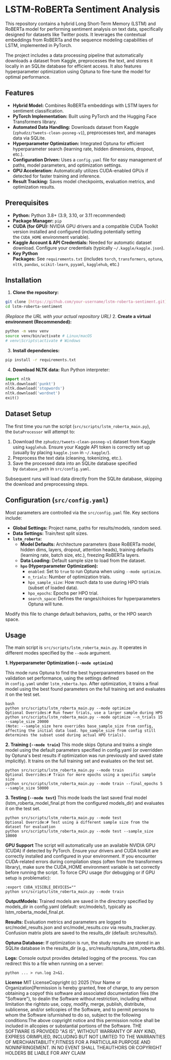 # LSTM-RoBERTa Sentiment Analysis

This repository contains a hybrid Long Short-Term Memory (LSTM) and RoBERTa model for performing sentiment analysis on text data, specifically designed for datasets like Twitter posts. It leverages the contextual embeddings from RoBERTa and the sequence modeling capabilities of LSTM, implemented in PyTorch.

The project includes a data processing pipeline that automatically downloads a dataset from Kaggle, preprocesses the text, and stores it locally in an SQLite database for efficient access. It also features hyperparameter optimization using Optuna to fine-tune the model for optimal performance.

## Features

- **Hybrid Model:** Combines RoBERTa embeddings with LSTM layers for sentiment classification.
- **PyTorch Implementation:** Built using PyTorch and the Hugging Face Transformers library.
- **Automated Data Handling:** Downloads dataset from Kaggle (`zphudzz/tweets-clean-posneg-v1`), preprocesses text, and manages data via SQLite.
- **Hyperparameter Optimization:** Integrated Optuna for efficient hyperparameter search (learning rate, hidden dimensions, dropout, etc.).
- **Configuration Driven:** Uses a `config.yaml` file for easy management of paths, model parameters, and optimization settings.
- **GPU Acceleration:** Automatically utilizes CUDA-enabled GPUs if detected for faster training and inference.
- **Result Tracking:** Saves model checkpoints, evaluation metrics, and optimization results.

## Prerequisites

- **Python:** Python 3.8+ (3.9, 3.10, or 3.11 recommended)
- **Package Manager:** `pip`
- **CUDA (for GPU):** NVIDIA GPU drivers and a compatible CUDA Toolkit version installed and configured (including potentially setting the `CUDA_HOME` environment variable).
- **Kaggle Account & API Credentials:** Needed for automatic dataset download. Configure your credentials (typically `~/.kaggle/kaggle.json`).
- **Key Python Packages:** See `requirements.txt` (includes `torch`, `transformers`, `optuna`, `nltk`, `pandas`, `scikit-learn`, `pyyaml`, `kagglehub`, etc.)

## Installation

1. **Clone the repository:**

```bash
git clone [https://github.com/your-username/lstm-roberta-sentiment.git](https://github.com/your-username/lstm-roberta-sentiment.git)
cd lstm-roberta-sentiment
```

_(Replace the URL with your actual repository URL)_
2. **Create a virtual environment (Recommended):**

```bash
python -m venv venv
source venv/bin/activate # Linux/macOS
# venv\Scripts\activate # Windows
```
3. **Install dependencies:**

```bash
pip install -r requirements.txt
```
4. **Download NLTK data:** Run Python interpreter:

```python
import nltk
nltk.download('punkt')
nltk.download('stopwords')
nltk.download('wordnet')
exit()
```

## Dataset Setup

The first time you run the script (`src/scripts/lstm_roberta_main.py`), the `DataProcessor` will attempt to:

1. Download the `zphudzz/tweets-clean-posneg-v1` dataset from Kaggle using `kagglehub`. Ensure your Kaggle API token is correctly set up (usually by placing `kaggle.json` in `~/.kaggle/`).
2. Preprocess the text data (cleaning, tokenizing, etc.).
3. Save the processed data into an SQLite database specified by `database_path` in `src/config.yaml`.

Subsequent runs will load data directly from the SQLite database, skipping the download and preprocessing steps.

## Configuration (`src/config.yaml`)

Most parameters are controlled via the `src/config.yaml` file. Key sections include:

- **Global Settings:** Project name, paths for results/models, random seed.
- **Data Settings:** Train/test split sizes.
- **`lstm_roberta`:**
    - **Model Defaults:** Architecture parameters (base RoBERTa model, hidden dims, layers, dropout, attention heads), training defaults (learning rate, batch size, etc.), freezing RoBERTa layers.
    - **Data Loading:** Default sample size to load from the dataset.
    - **`hpo` (Hyperparameter Optimization):**
        - `enabled`: Set to `true` to run Optuna when using `--mode optimize`.
        - `n_trials`: Number of optimization trials.
        - `hpo_sample_size`: How much data to use during HPO trials (subset of loaded data).
        - `hpo_epochs`: Epochs per HPO trial.
        - `search_space`: Defines the ranges/choices for hyperparameters Optuna will tune.

Modify this file to change default behaviors, paths, or the HPO search space.

## Usage

The main script is `src/scripts/lstm_roberta_main.py`. It operates in different modes specified by the `--mode` argument.

**1\. Hyperparameter Optimization (`--mode optimize`)**

This mode runs Optuna to find the best hyperparameters based on the validation set performance, using the settings defined in `config.yaml` under `lstm_roberta.hpo`. After optimization, it trains a final model using the best found parameters on the full training set and evaluates it on the test set.

```
bash
python src/scripts/lstm_roberta_main.py --mode optimize
Optional Overrides:# Run fewer trials, use a larger sample during HPO
python src/scripts/lstm_roberta_main.py --mode optimize --n_trials 15 --sample_size 20000
(Note: --sample_size here overrides base_sample_size from config, affecting the initial data load. hpo_sample_size from config still determines the subset used during actual HPO trials).

```
**2\. Training (`--mode train`)**
This mode skips Optuna and trains a single model using the default parameters specified in config.yaml (or overridden by Optuna's best results if optimization was run previously and saved state implicitly). It trains on the full training set and evaluates on the test set.
```
python src/scripts/lstm_roberta_main.py --mode train
Optional Overrides:# Train for more epochs using a specific sample size
python src/scripts/lstm_roberta_main.py --mode train --final_epochs 5 --sample_size 50000
```
**3\. Testing (`--mode test`)**
This mode loads the last saved final model (lstm_roberta_model_final.pt from the configured models_dir) and evaluates it on the test set.
```
python src/scripts/lstm_roberta_main.py --mode test
Optional Override:# Test using a different sample size from the dataset for evaluation
python src/scripts/lstm_roberta_main.py --mode test --sample_size 10000
```
**GPU Support**
The script will automatically use an available NVIDIA GPU (CUDA) if detected by PyTorch. Ensure your drivers and CUDA toolkit are correctly installed and configured in your environment. If you encounter CUDA-related errors during compilation steps (often from the transformers library), make sure the CUDA_HOME environment variable is set correctly before running the script. 
To force CPU usage (for debugging or if GPU setup is problematic):
```
:export CUDA_VISIBLE_DEVICES=""
python src/scripts/lstm_roberta_main.py --mode train
```
**OutputModels:**
Trained models are saved in the directory specified by models_dir in config.yaml (default: src/models/), typically as lstm_roberta_model_final.pt.


**Results:**
Evaluation metrics and parameters are logged to src/model_results.json and src/model_results.csv via results_tracker.py. Confusion matrix plots are saved to the results_dir (default: src/results/).


**Optuna Database:**
If optimization is run, the study results are stored in an SQLite database in the results_dir (e.g., src/results/optuna_lstm_roberta.db).


**Logs:**
 Console output provides detailed logging of the process. You can redirect this to a file when running on a server: 
 ```
 python ... > run.log 2>&1.
```

**License** 
MIT LicenseCopyright (c) 2025 [Your Name or Organization]Permission is hereby granted, free of charge, to any person obtaining a copyof this software and associated documentation files (the "Software"), to dealin the Software without restriction, including without limitation the rightsto use, copy, modify, merge, publish, distribute, sublicense, and/or sellcopies of the Software, and to permit persons to whom the Software isfurnished to do so, subject to the following conditions:The above copyright notice and this permission notice shall be included in allcopies or substantial portions of the Software.
THE SOFTWARE IS PROVIDED "AS IS", WITHOUT WARRANTY OF ANY KIND, EXPRESS ORIMPLIED, INCLUDING BUT NOT LIMITED TO THE WARRANTIES OF MERCHANTABILITY,FITNESS FOR A PARTICULAR PURPOSE AND NONINFRINGEMENT. IN NO EVENT SHALL THEAUTHORS OR COPYRIGHT HOLDERS BE LIABLE FOR ANY CLAIM

